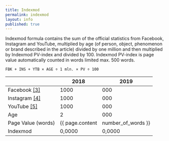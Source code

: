 ```yaml
---
title: Indexmod
permalink: indexmod
layout: info
published: true
---
```


Indexmod formula contains the sum of the official statistics from Facebook, Instagram and YouTube, multiplied by age (of person, object, phenomenon or brand described in the article) divided by one million and then multiplied by Indexmod PV-index and divided by 100. Indexmod PV-index is page value automatically counted in words limited max. 500 words. 

`FBK + INS + YTB × AGE ÷ 1 mln. × PV ÷ 100`

||2018|2019|
|-|-|-|
|Facebook <span id="a3">[\[3\]](#f3)</span>|1000|000|
|Instagram <span id="a4">[\[4\]](#f4)</span>|1000|000|
|YouTube <span id="a5">[\[5\]](#f5)</span>|1000|000|
|Age|2|000|
|Page Value (words)|{{ page.content | number_of_words }}||
|Indexmod|0,0000|0,0000|
